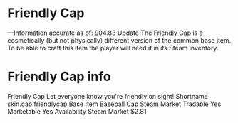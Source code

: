 # Friendly Cap

—Information accurate as of: 904.83 Update
The Friendly Cap is a cosmetically (but not physically) different version of the common base item. To be able to craft this item the player will need it in its Steam inventory.
# Friendly Cap info

Friendly Cap
Let everyone know you're friendly on sight!
Shortname
skin.cap.friendlycap
Base Item
Baseball Cap
Steam Market
Tradable
Yes
Marketable
Yes
Availability
Steam Market
$2.81
